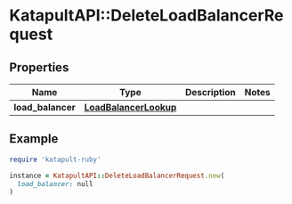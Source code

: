 # KatapultAPI::DeleteLoadBalancerRequest

## Properties

| Name | Type | Description | Notes |
| ---- | ---- | ----------- | ----- |
| **load_balancer** | [**LoadBalancerLookup**](LoadBalancerLookup.md) |  |  |

## Example

```ruby
require 'katapult-ruby'

instance = KatapultAPI::DeleteLoadBalancerRequest.new(
  load_balancer: null
)
```

